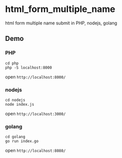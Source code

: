 # html_form_multiple_name

html form multiple name submit in PHP, nodejs, golang

## Demo

### PHP

```shell
cd php
php -S localhost:8000
```

open `http://localhost:8000/`

### nodejs

```shell
cd nodejs
node index.js
```

open `http://localhost:3000/`

### golang

```shell
cd golang
go run index.go
```

open `http://localhost:8080/`
